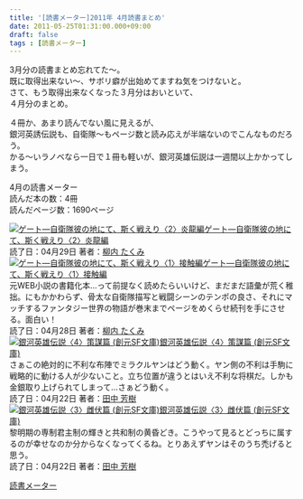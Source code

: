 ```yaml
---
title: '[読書メーター]2011年 4月読書まとめ'
date: 2011-05-25T01:31:00.000+09:00
draft: false
tags : [読書メーター]
---
```


3月分の読書まとめ忘れてた〜。  
既に取得出来ない〜、サボリ癖が出始めてますね気をつけないと。  
さて、もう取得出来なくなった３月分はおいといて、  
４月分のまとめ。  
  
４冊か、あまり読んでない風に見えるが、  
銀河英誘伝説も、自衛隊〜もページ数と読み応えが半端ないのでこんなものだろう。  
かる〜いラノベなら一日で１冊も軽いが、銀河英雄伝説は一週間以上かかってしまう。  
  
4月の読書メーター  
読んだ本の数：4冊  
読んだページ数：1690ページ  
  
[![ゲート―自衛隊彼の地にて、斯く戦えり〈2〉炎龍編](http://ecx.images-amazon.com/images/I/51BXDivv7sL._SL75_.jpg)](http://book.akahoshitakuya.com/b/4434147633 "ゲート―自衛隊彼の地にて、斯く戦えり〈2〉炎龍編")[ゲート―自衛隊彼の地にて、斯く戦えり〈2〉炎龍編](http://book.akahoshitakuya.com/b/4434147633 "ゲート―自衛隊彼の地にて、斯く戦えり〈2〉炎龍編")  
読了日：04月29日 著者：[柳内 たくみ](http://book.akahoshitakuya.com/s&q=%E6%9F%B3%E5%86%85%20%E3%81%9F%E3%81%8F%E3%81%BF)  
[![ゲート―自衛隊彼の地にて、斯く戦えり〈1〉接触編](http://ecx.images-amazon.com/images/I/51HNML-5pfL._SL75_.jpg)](http://book.akahoshitakuya.com/cmt/10851671 "ゲート―自衛隊彼の地にて、斯く戦えり〈1〉接触編")[ゲート―自衛隊彼の地にて、斯く戦えり〈1〉接触編](http://book.akahoshitakuya.com/cmt/10851671 "ゲート―自衛隊彼の地にて、斯く戦えり〈1〉接触編")  
元WEB小説の書籍化本…って前提なく読めたらいいけど、まだまだ語彙が荒く稚拙。にもかかわらず、骨太な自衛隊描写と戦闘シーンのテンポの良さ、それにマッチするファンタジー世界の物語が巻末までページをめくらせ続刊を手にさせる。面白い！  
読了日：04月28日 著者：[柳内 たくみ](http://book.akahoshitakuya.com/s&q=%E6%9F%B3%E5%86%85%20%E3%81%9F%E3%81%8F%E3%81%BF)  
[![銀河英雄伝説〈4〉策謀篇 (創元SF文庫)](http://ecx.images-amazon.com/images/I/51kESiiIuzL._SL75_.jpg)](http://book.akahoshitakuya.com/cmt/10753905 "銀河英雄伝説〈4〉策謀篇 (創元SF文庫)")[銀河英雄伝説〈4〉策謀篇 (創元SF文庫)](http://book.akahoshitakuya.com/cmt/10753905 "銀河英雄伝説〈4〉策謀篇 (創元SF文庫)")  
さぁこの絶対的に不利な布陣でミラクルヤンはどう動く。ヤン側の不利は手駒に戦略的に動ける人が少ないこと。立ち位置が違うとはいえ不利な将棋だ。しかも金銀取り上げられてしまって…さぁどう動く。  
読了日：04月22日 著者：[田中 芳樹](http://book.akahoshitakuya.com/s&q=%E7%94%B0%E4%B8%AD%20%E8%8A%B3%E6%A8%B9)  
[![銀河英雄伝説〈3〉雌伏篇 (創元SF文庫)](http://ecx.images-amazon.com/images/I/51Uce9yY50L._SL75_.jpg)](http://book.akahoshitakuya.com/cmt/10753903 "銀河英雄伝説〈3〉雌伏篇 (創元SF文庫)")[銀河英雄伝説〈3〉雌伏篇 (創元SF文庫)](http://book.akahoshitakuya.com/cmt/10753903 "銀河英雄伝説〈3〉雌伏篇 (創元SF文庫)")  
黎明期の専制君主制の輝きと共和制の黄昏どき。こうやって見るとどっちに属するのが幸せなのか分からなくなってくるね。とりあえずヤンはそのうち禿げると思う。  
読了日：04月22日 著者：[田中 芳樹](http://book.akahoshitakuya.com/s&q=%E7%94%B0%E4%B8%AD%20%E8%8A%B3%E6%A8%B9)  
  
[読書メーター](http://book.akahoshitakuya.com/)